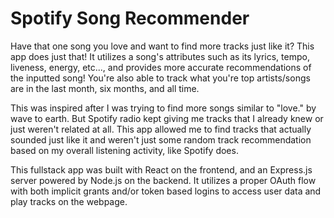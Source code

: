 # Spotify Song Recommender

Have that one song you love and want to find more tracks just like it? This app does just that! It utilizes a song's attributes
such as its lyrics, tempo, liveness, energy, etc..., and provides more accurate recommendations of the inputted song! You're also
able to track what you're top artists/songs are in the last month, six months, and all time.

This was inspired after I was trying to find more songs similar to "love." by wave to earth. But Spotify radio kept giving me tracks
that I already knew or just weren't related at all. This app allowed me to find tracks that actually sounded just like it and weren't
just some random track recommendation based on my overall listening activity, like Spotify does.

This fullstack app was built with React on the frontend, and an Express.js server powered by Node.js on the backend. It utilizes a proper
OAuth flow with both implicit grants and/or token based logins to access user data and play tracks on the webpage. 
